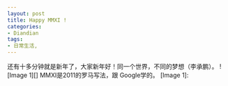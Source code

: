 ```yaml
---
layout: post
title: Happy MMXI !
categories:
- Diandian
tags:
- 日常生活, 
---
```

还有十多分钟就是新年了，大家新年好！同一个世界，不同的梦想（李承鹏）。 !\[Image 1\]\[\]‍ MMXI是2011的罗马写法，跟 Google学的。 \[Image 1\]: